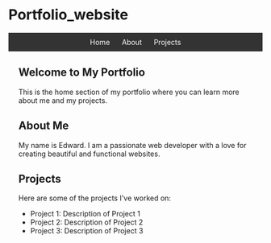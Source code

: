 # Portfolio_website
<!DOCTYPE html>
<html lang="en">
<head>
    <meta charset="UTF-8">
    <meta name="viewport" content="width=device-width, initial-scale=1.0">
    <title>My Portfolio</title>
    <style>
        /* Basic styling for navigation menu */
        nav {
            background-color: #333;
            color: #fff;
            padding: 10px;
            text-align: center;
        }
        nav a {
            color: #fff;
            text-decoration: none;
            margin: 0 10px;
        }
        nav a:hover {
            text-decoration: underline;
        }
        section {
            margin: 20px;
        }
    </style>
</head>
<body>
    <nav>
        <a href="#home">Home</a>
        <a href="#about">About</a>
        <a href="#projects">Projects</a>
    </nav>
    <section id="home">
        <h1>Welcome to My Portfolio</h1>
        <p>This is the home section of my portfolio where you can learn more about me and my projects.</p>
    </section>
    <section id="about">
        <h2>About Me</h2>
        <p>My name is Edward. I am a passionate web developer with a love for creating beautiful and functional websites.</p>
    </section>
    <section id="projects">
        <h2>Projects</h2>
        <p>Here are some of the projects I've worked on:</p>
        <ul>
            <li>Project 1: Description of Project 1</li>
            <li>Project 2: Description of Project 2</li>
            <li>Project 3: Description of Project 3</li>
        </ul>
    </section>
</body>
</html>
